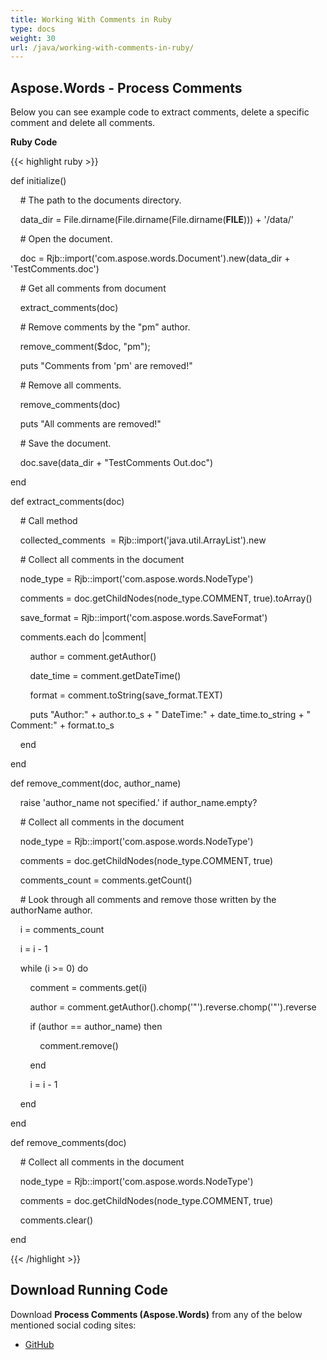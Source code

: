 ```yaml
---
title: Working With Comments in Ruby
type: docs
weight: 30
url: /java/working-with-comments-in-ruby/
---
```


## **Aspose.Words - Process Comments**
Below you can see example code to extract comments, delete a specific comment and delete all comments.

**Ruby Code**

{{< highlight ruby >}}

 def initialize()

    # The path to the documents directory.

    data_dir = File.dirname(File.dirname(File.dirname(__FILE__))) + '/data/'



    # Open the document.

    doc = Rjb::import('com.aspose.words.Document').new(data_dir + 'TestComments.doc')

    # Get all comments from document

    extract_comments(doc)



    # Remove comments by the "pm" author.

    remove_comment($doc, "pm");

    puts "Comments from 'pm' are removed!"



    # Remove all comments.

    remove_comments(doc)

    puts "All comments are removed!"

    # Save the document.

    doc.save(data_dir + "TestComments Out.doc")    

end    

def extract_comments(doc)

    # Call method

    collected_comments  = Rjb::import('java.util.ArrayList').new

    # Collect all comments in the document

    node_type = Rjb::import('com.aspose.words.NodeType')

    comments = doc.getChildNodes(node_type.COMMENT, true).toArray()



    save_format = Rjb::import('com.aspose.words.SaveFormat')



    comments.each do |comment|

        author = comment.getAuthor()

        date_time = comment.getDateTime()

        format = comment.toString(save_format.TEXT)

        puts "Author:" + author.to_s + " DateTime:" + date_time.to_string + " Comment:" + format.to_s

    end

end

def remove_comment(doc, author_name)

    raise 'author_name not specified.' if author_name.empty?

    # Collect all comments in the document

    node_type = Rjb::import('com.aspose.words.NodeType')

    comments = doc.getChildNodes(node_type.COMMENT, true)

    comments_count = comments.getCount()



    # Look through all comments and remove those written by the authorName author.

    i = comments_count

    i = i - 1

    while (i >= 0) do

        comment = comments.get(i)

        author = comment.getAuthor().chomp('"').reverse.chomp('"').reverse

        if (author == author_name) then

            comment.remove()

        end

        i = i - 1

    end

end

def remove_comments(doc)

    # Collect all comments in the document

    node_type = Rjb::import('com.aspose.words.NodeType')

    comments = doc.getChildNodes(node_type.COMMENT, true)

    comments.clear()

end

{{< /highlight >}}
## **Download Running Code**
Download **Process Comments (Aspose.Words)** from any of the below mentioned social coding sites:

- [GitHub](https://github.com/aspose-words/Aspose.Words-for-Java/blob/master/Plugins/Aspose_Words_Java_for_Ruby/lib/asposewordsjavaforruby/processcomments.rb)
